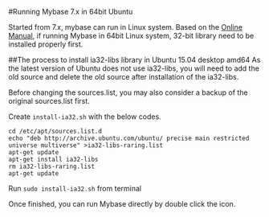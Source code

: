 #Running Mybase 7.x in 64bit Ubuntu

Started from 7.x, mybase can run in Linux system. Based on the [Online Manual](http://www.wjjsoft.com/mybase_v7_docs.html#H3_3665), if running Mybase in 64bit Linux system, 32-bit library need to be installed properly first.  

##The process to install ia32-libs library in Ubuntu 15.04 desktop amd64
As the latest version of Ubuntu does not use ia32-libs, you will need to add the old source and delete the old source after installation of the ia32-libs.   

Before changing the sources.list, you may also consider a backup of the original sources.list first.

Create `install-ia32.sh` with the below codes.

	cd /etc/apt/sources.list.d
	echo "deb http://archive.ubuntu.com/ubuntu/ precise main restricted universe multiverse" >ia32-libs-raring.list
	apt-get update
	apt-get install ia32-libs
	rm ia32-libs-raring.list
	apt-get update

Run `sudo install-ia32.sh` from terminal

Once finished, you can run Mybase directly by double click the icon.